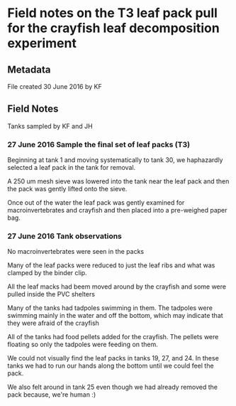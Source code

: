 # Field notes on the T3 leaf pack pull for the crayfish leaf decomposition experiment

## Metadata

File created 30 June 2016 by KF

## Field Notes

Tanks sampled by KF and JH

### 27 June 2016 Sample the final set of leaf packs (T3)

Beginning at tank 1 and moving systematically to tank 30, we haphazardly selected a leaf pack in the tank for removal.

A 250 um mesh sieve was lowered into the tank near the leaf pack and then the pack was gently lifted onto the sieve.

Once out of the water the leaf pack was gently examined for macroinvertebrates and crayfish and then placed into a pre-weighed paper bag. 

### 27 June 2016 Tank observations 

No macroinvertebrates were seen in the packs

Many of the leaf packs were reduced to just the leaf ribs and what was clamped by the binder clip.

All the leaf macks had beem moved around by the crayfish and some were pulled inside the PVC shelters

Many of the tanks had tadpoles swimming in them. The tadpoles were swimming mainly in the water and off the bottom, which may indicate that they were afraid of the crayfish

All of the tanks had food pellets added for the crayfish. The pellets were floating so only the tadpoles were feeding on them.

We could not visually find the leaf packs in tanks 19, 27, and 24. In these tanks we had to run our hands along the bottom until we could feel the pack.

We also felt around in tank 25 even though we had already removed the pack because, we're human :)
